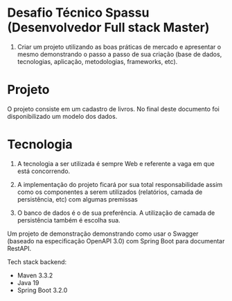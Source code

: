 # Desafio Técnico Spassu (Desenvolvedor Full stack Master)

1. Criar um projeto utilizando as boas práticas de mercado e apresentar o mesmo demonstrando o passo a passo de sua criação 
(base de dados, tecnologias, aplicação, metodologias, frameworks, etc).

# Projeto

O projeto consiste em um cadastro de livros.
No final deste documento foi disponibilizado um modelo dos dados.

# Tecnologia

1. A tecnologia a ser utilizada é sempre Web e referente a vaga em que está concorrendo.

2. A implementação do projeto ficará por sua total responsabilidade assim como os componentes a serem utilizados (relatórios, 
camada de persistência, etc) com algumas premissas

3. O banco de dados é o de sua preferência. A utilização de camada de persistência também é escolha sua.

Um projeto de demonstração demonstrando como usar o Swagger (baseado na especificação OpenAPI 3.0)
com Spring Boot para documentar RestAPI.

Tech stack backend:
- Maven 3.3.2
- Java 19
- Spring Boot 3.2.0